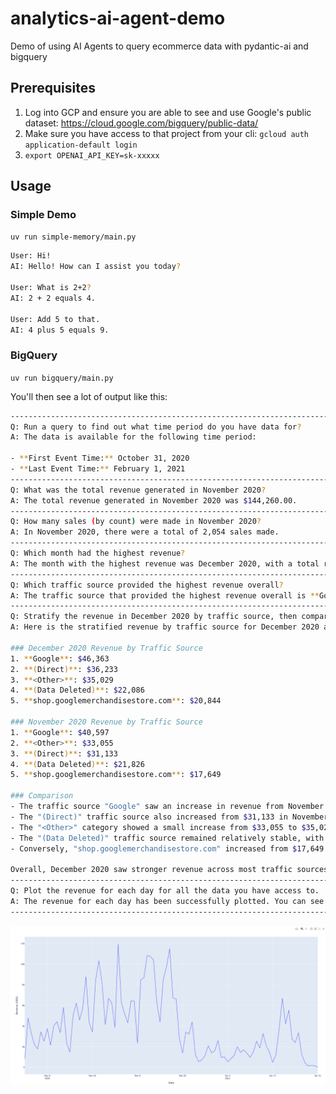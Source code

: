 # analytics-ai-agent-demo

Demo of using AI Agents to query ecommerce data with pydantic-ai and bigquery

## Prerequisites

1. Log into GCP and ensure you are able to see and use Google's public dataset: https://cloud.google.com/bigquery/public-data/
2. Make sure you have access to that project from your cli: `gcloud auth application-default login`
3. `export OPENAI_API_KEY=sk-xxxxx`

## Usage

### Simple Demo

`uv run simple-memory/main.py`

```sh
User: Hi!
AI: Hello! How can I assist you today?

User: What is 2+2?
AI: 2 + 2 equals 4.

User: Add 5 to that.
AI: 4 plus 5 equals 9.
```

### BigQuery

`uv run bigquery/main.py`

You'll then see a lot of output like this:

```bash
----------------------------------------------------------------------------------------------------
Q: Run a query to find out what time period do you have data for?
A: The data is available for the following time period:

- **First Event Time:** October 31, 2020
- **Last Event Time:** February 1, 2021
----------------------------------------------------------------------------------------------------
Q: What was the total revenue generated in November 2020?
A: The total revenue generated in November 2020 was $144,260.00.
----------------------------------------------------------------------------------------------------
Q: How many sales (by count) were made in November 2020?
A: In November 2020, there were a total of 2,054 sales made.
----------------------------------------------------------------------------------------------------
Q: Which month had the highest revenue?
A: The month with the highest revenue was December 2020, with a total revenue of $160,555.00.
----------------------------------------------------------------------------------------------------
Q: Which traffic source provided the highest revenue overall?
A: The traffic source that provided the highest revenue overall is **Google**, with a total revenue of **$104,831.00**.
----------------------------------------------------------------------------------------------------
Q: Stratify the revenue in December 2020 by traffic source, then compare that to November 2020.
A: Here is the stratified revenue by traffic source for December 2020 and November 2020:

### December 2020 Revenue by Traffic Source
1. **Google**: $46,363
2. **(Direct)**: $36,233
3. **<Other>**: $35,029
4. **(Data Deleted)**: $22,086
5. **shop.googlemerchandisestore.com**: $20,844

### November 2020 Revenue by Traffic Source
1. **Google**: $40,597
2. **<Other>**: $33,055
3. **(Direct)**: $31,133
4. **(Data Deleted)**: $21,826
5. **shop.googlemerchandisestore.com**: $17,649

### Comparison
- The traffic source "Google" saw an increase in revenue from November to December, rising from $40,597 to $46,363.
- The "(Direct)" traffic source also increased from $31,133 in November to $36,233 in December.
- The "<Other>" category showed a small increase from $33,055 to $35,029.
- The "(Data Deleted)" traffic source remained relatively stable, with a slight increase from $21,826 to $22,086.
- Conversely, "shop.googlemerchandisestore.com" increased from $17,649 to $20,844.

Overall, December 2020 saw stronger revenue across most traffic sources compared to November 2020.
----------------------------------------------------------------------------------------------------
Q: Plot the revenue for each day for all the data you have access to.
A: The revenue for each day has been successfully plotted. You can see the daily revenue trends over the specified period. If you have any further questions or need additional insights, feel free to ask!
----------------------------------------------------------------------------------------------------
```

![](./docs/revenue.png)
